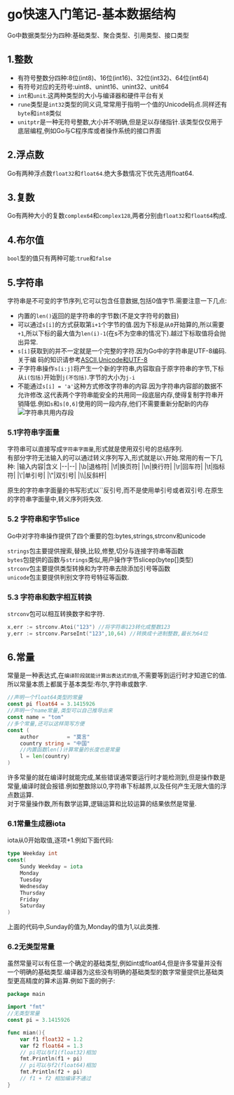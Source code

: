 # go快速入门笔记-基本数据结构

Go中数据类型分为四种:基础类型、聚合类型、引用类型、接口类型

## 1.整数

- 有符号整数分四种:8位(int8)、16位(int16)、32位(int32)、64位(int64)
- 有符号对应的无符号:uint8、unint16、unint32、unit64
- ```int```和```unit```.这两种类型的大小与编译器和硬件平台有关
- ```rune```类型是```int32```类型的同义词,常常用于指明一个值的Unicode码点.同样还有```byte```和```int8```类似
- ```unitptr```是一种无符号整数,大小并不明确,但是足以存储指针.该类型仅仅用于底层编程,例如Go与C程序库或者操作系统的接口界面

## 2.浮点数

Go有两种浮点数```float32```和```float64```.绝大多数情况下优先选用float64.

## 3.复数

Go有两种大小的复数```complex64```和```complex128```,两者分别由```float32```和```float64```构成.

## 4.布尔值

```bool```型的值只有两种可能:```true```和```false```

## 5.字符串

字符串是不可变的字节序列,它可以包含任意数据,包括0值字节.需要注意一下几点:

- 内置的```len()```返回的是字符串的字节数(不是文字符号的数目)
- 可以通过```s[i]```的方式获取第```i+1```个字节的值.因为下标是从```0```开始算的,所以需要```+1```,所以下标的最大值为```len(i)-1```(在s不为空串的情况下).越过下标取值将会抛出异常.
- ```s[i]```获取到的并不一定就是一个完整的字符.因为Go中的字符串是UTF-8编码.关于编
码的知识请参考[ASCII,Unicode和UTF-8]('https://www.jianshu.com/p/a4f7954b90f6')
- 子字符串操作```s[i:j]```将产生一个新的字符串,内容取自于原字符串的字节,下标从```i(包括)```开始到```j(不包括)```.字节的大小为```j-i```
- 不能通过```s[i] = 'a'```这种方式修改字符串的内容.因为字符串内容部的数据不允许修改.这代表两个字符串能安全的共用同一段底层内存,使得复制字符串开销降低.例如```s```和```s[0,6]```使用的同一段内存,他们不需要重新分配新的内存
![字符串共用内存段](https://i.loli.net/2020/01/17/fiSG7uhdbm3yLB1.png)

### 5.1字符串字面量

字符串可以直接写成```字符串字面量```,形式就是使用双引号的总结序列.  
有部分字符无法输入的可以通过转义序列写入,形式就是以```\```开始.常用的有一下几种:
|输入内容|含义
|--|--|
|\b|退格符|
|\f|换页符|
|\n|换行符|
|\r|回车符|
|\t|指标符|
|\\'|单引号|
|\\"|双引号|
|\\\\|反斜杆|

原生的字符串字面量的书写形式以``反引号,而不是使用单引号或者双引号.在原生的字符串字面量中,转义序列将失效.

### 5.2 字符串和字节slice

Go中对字符串操作提供了四个重要的包:bytes,strings,strconv和unicode  

```strings```包主要提供搜索,替换,比较,修整,切分与连接字符串等函数  
```bytes```包提供的函数与```strings```类似,用户操作字节slicep(bytep[]类型)  
```strconv```包主要提供类型转换和为字符串去除添加引号等函数  
```unicode```包主要提供判别文字符号特征等函数.

### 5.3 字符串和数字相互转换

```strconv```包可以相互转换数字和字符.

```Go
x,err := strconv.Atoi("123") //将字符串123转化成整数123
y,err := strconv.ParseInt("123",10,64) //转换成十进制整数,最长为64位
```

## 6.常量

常量是一种表达式,在```编译阶段就能计算出表达式的值```,不需要等到运行时才知道它的值.所以常量本质上都属于基本类型:布尔,字符串或数字.  

```Go
//声明一个float64类型的常量
const pi float64 = 3.1415926
//声明一个name常量,类型可以自己推导出来
const name = "tom"
//多个常量,还可以这样简写方便
const (
	author         = "莫言"
	country string = "中国"
	//内置函数len()计算常量的长度也是常量
	l = len(country)
)
```

许多常量的就在编译时就能完成,某些错误通常要运行时才能检测到,但是操作数是常量,编译时就会报错.例如整数除以0,字符串下标越界,以及任何产生无限大值的浮点数运算.  
对于常量操作数,所有数学运算,逻辑运算和比较运算的结果依然是常量.

### 6.1常量生成器iota

iota从0开始取值,逐项+1.例如下面代码:

```Go
type Weekday int
const(
    Sundy Weekday = iota
    Monday
    Tuesday
    Wednesday
    Thursday
    Friday
    Saturday
)
```

上面的代码中,Sunday的值为,Monday的值为1,以此类推.

### 6.2无类型常量

虽然常量可以有任意一个确定的基础类型,例如int或float64,但是许多常量并没有一个明确的基础类型.编译器为这些没有明确的基础类型的数字常量提供比基础类型更高精度的算术运算.例如下面的例子:

```Go
package main

import "fmt"
//无类型常量
const pi = 3.1415926

func mian(){
    var f1 float32 = 1.2
    var f2 float64 = 1.3
    // pi可以与f1(float32)相加
    fmt.Println(f1 + pi)
    // pi可以与f2(float64)相加
    fmt.Println(f2 + pi)
    // f1 + f2 相加编译不通过
}
```

